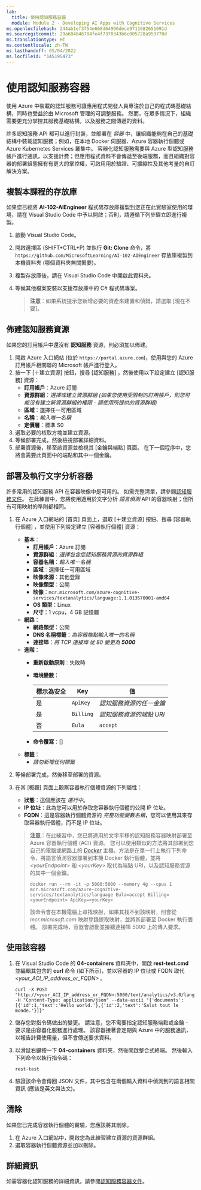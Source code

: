 ```yaml
---
lab:
  title: 使用認知服務容器
  module: Module 2 - Developing AI Apps with Cognitive Services
ms.openlocfilehash: 244ab1ef3754e668d64996dece9711682651691d
ms.sourcegitcommit: 29a684646784fe4f7370343b6c005728a953770d
ms.translationtype: HT
ms.contentlocale: zh-TW
ms.lasthandoff: 05/04/2022
ms.locfileid: "145195473"
---
```

# <a name="use-a-cognitive-services-container"></a>使用認知服務容器

使用 Azure 中裝載的認知服務可讓應用程式開發人員專注於自己的程式碼基礎結構，同時也受益於由 Microsoft 管理的可調整服務。 然而，在眾多情況下，組織需要更充分掌控其服務基礎結構，以及服務之間傳遞的資料。

許多認知服務 API 都可以進行封裝，並部署在 *容器* 中，讓組織能夠在自己的基礎結構中裝載認知服務；例如，在本地 Docker 伺服器、Azure 容器執行個體或 Azure Kubernetes Services 叢集中。 容器化認知服務需要與 Azure 型認知服務帳戶進行通訊，以支援計費；但應用程式資料不會傳遞至後端服務，而且組織對容器的部署組態擁有有更大的掌控權，可啟用用於驗證、可擴縮性及其他考量的自訂解決方案。

## <a name="clone-the-repository-for-this-course"></a>複製本課程的存放庫

如果您已經將 **AI-102-AIEngineer** 程式碼存放庫複製到您正在此實驗室使用的環境，請在 Visual Studio Code 中予以開啟；否則，請遵循下列步驟立即進行複製。

1. 啟動 Visual Studio Code。
2. 開啟選擇區 (SHIFT+CTRL+P) 並執行 **Git: Clone**  命令，將 `https://github.com/MicrosoftLearning/AI-102-AIEngineer` 存放庫複製到本機資料夾 (哪個資料夾無關緊要)。
3. 複製存放庫後，請在 Visual Studio Code 中開啟此資料夾。
4. 等候其他檔案安裝以支援存放庫中的 C# 程式碼專案。

    > **注意**：如果系統提示您新增必要的資產來建置和偵錯，請選取 [現在不要]。

## <a name="provision-a-cognitive-services-resource"></a>佈建認知服務資源

如果您的訂用帳戶中還沒有 **認知服務** 資源，則必須加以佈建。

1. 開啟 Azure 入口網站 (位於 `https://portal.azure.com`)，使用與您的 Azure 訂用帳戶相關聯的 Microsoft 帳戶進行登入。
2. 按一下 [&#65291;建立資源] 按鈕，搜尋 [認知服務] ，然後使用以下設定建立 [認知服務] 資源：
    - **訂用帳戶**：Azure 訂閱
    - **資源群組**：*選擇或建立資源群組 (如果您使用受限制的訂用帳戶，則您可能沒有建立新資源群組的權限 - 請使用所提供的資源群組)*
    - **區域**：選擇任一可用區域
    - **名稱**：*輸入唯一名稱*
    - **定價層**：標準 S0
3. 選取必要的核取方塊並建立資源。
4. 等候部署完成，然後檢視部署詳細資料。
5. 部署資源後，移至該資源並檢視其 [金鑰與端點] 頁面。 在下一個程序中，您將會需要此頁面中的端點和其中一個金鑰。

## <a name="deploy-and-run-a-text-analytics-container"></a>部署及執行文字分析容器

許多常用的認知服務 API 在容器映像中是可用的。 如需完整清單，請參閱[認知服務文件](https://docs.microsoft.com/azure/cognitive-services/cognitive-services-container-support#container-availability-in-azure-cognitive-services)。 在此練習中，您將使用適用於文字分析 *語言偵測* API 的容器映射；但所有可用映射的準則都相同。

1. 在 Azure 入口網站的 [首頁] 頁面上，選取 [&#65291;建立資源] 按鈕、搜尋 [容器執行個體] ，並使用下列設定建立 [容器執行個體] 資源：

    - **基本**：
        - **訂用帳戶**：Azure 訂閱
        - **資源群組**：*選擇包含您認知服務資源的資源群組*
        - **容器名稱**：*輸入唯一名稱*
        - **區域**：選擇任一可用區域
        - **映像來源**：其他登錄
        - **映像類型**：公開
        - **映像**：`mcr.microsoft.com/azure-cognitive-services/textanalytics/language:1.1.013570001-amd64`
        - **OS 類型**：Linux
        - **尺寸**：1 vcpu，4 GB 記憶體
    - **網路**：
        - **網路類型**：公開
        - **DNS 名稱標籤**：*為容器端點輸入唯一的名稱*
        - **連接埠**：*將 TCP 連接埠 從 80 變更為 **5000***
    - **進階**：
        - **重新啟動原則**：失敗時
        - **環境變數**：

            | 標示為安全 | Key | 值 |
            | -------------- | --- | ----- |
            | 是 | `ApiKey` | *認知服務資源的任一金鑰* |
            | 是 | `Billing` | *認知服務資源的端點 URI* |
            | 否 | `Eula` | `accept` |

        - **命令覆寫**：[]
    - **標籤**：
        - *請勿新增任何標籤*

2. 等候部署完成，然後移至部署的資源。
3. 在其 [概觀] 頁面上觀察容器執行個體資源的下列屬性：
    - **狀態**：這個應該在 *運行中*。
    - **IP 位址**：此為您可以用於存取您容器執行個體的公開 IP 位址。
    - **FQDN**：這是容器執行個體資源的 *完整功能變數名稱*，您可以使用其來存取容器執行個體，而不是 IP 位址。

    > **注意**：在此練習中，您已將適用於文字平移的認知服務容器映射部署至 Azure 容器執行個體 (ACI) 資源。 您可以使用類似的方法將其部署到您自己的電腦或網路上的 *[Docker](https://www.docker.com/products/docker-desktop)* 主機，方法是在單一行上執行下列命令，將語言偵測容器部署到本機 Docker 執行個體，並將 *&lt;yourEndpoint&gt;* 和 *&lt;yourKey&gt;* 取代為端點 URI，以及認知服務資源的其中一個金鑰。
    >
    > ```
    > docker run --rm -it -p 5000:5000 --memory 4g --cpus 1 mcr.microsoft.com/azure-cognitive-services/textanalytics/language Eula=accept Billing=<yourEndpoint> ApiKey=<yourKey>
    > ```
    >
    > 該命令會在本機電腦上尋找映射，如果其找不到該映射，則會從 *mcr.microsoft.com* 映射登錄提取映射，並將其部署至 Docker 執行個體。 部署完成時，容器會啟動並接聽連接埠 5000 上的傳入要求。

## <a name="use-the-container"></a>使用該容器

1. 在 Visual Studio Code 的 **04-containers** 資料夾中，開啟 **rest-test.cmd** 並編輯其包含的 **curl** 命令 (如下所示)，並以容器的 IP 位址或 FQDN 取代 *&lt;your_ACI_IP_address_or_FQDN&gt;* 。

    ```
    curl -X POST "http://<your_ACI_IP_address_or_FQDN>:5000/text/analytics/v3.0/languages?" -H "Content-Type: application/json" --data-ascii "{'documents':[{'id':1,'text':'Hello world.'},{'id':2,'text':'Salut tout le monde.'}]}"
    ```

2. 儲存您對指令碼做出的變更。 請注意，您不需要指定認知服務端點或金鑰 - 要求是由容器化服務進行處理。 該容器接著會定期與 Azure 中的服務通訊，以報告計費使用量，但不會傳送要求資料。
3. 以滑鼠右鍵按一下 **04-containers** 資料夾，然後開啟整合式終端。 然後輸入下列命令以執行指令碼：

    ```
    rest-test
    ```

4. 驗證該命令會傳回 JSON 文件，其中包含在兩個輸入資料中偵測到的語言相關資訊 (應該是英文與法文)。

## <a name="clean-up"></a>清除

如果您已完成容器執行個體的實驗，您應該將其刪除。

1. 在 Azure 入口網站中，開啟您為此練習建立資源的資源群組。
2. 選取容器執行個體資源並加以刪除。

## <a name="more-information"></a>詳細資訊

如需容器化認知服務的詳細資訊，請參閱[認知服務容器文件](https://docs.microsoft.com/azure/cognitive-services/containers/)。
